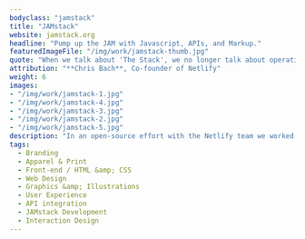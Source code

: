 ```yaml
---
bodyclass: "jamstack"
title: "JAMstack"
website: jamstack.org
headline: "Pump up the JAM with Javascript, APIs, and Markup."
featuredImageFile: "/img/work/jamstack-thumb.jpg"
quote: "When we talk about 'The Stack', we no longer talk about operating systems, specific web servers, backend programming languages, or databases. The JAMstack is not about specific technologies. It’s a new way of building websites and apps that delivers better performance, higher security, lower cost of scaling, and a better developer experience."
attribution: "**Chris Bach**, Co-founder of Netlify"
weight: 6
images:
- "/img/work/jamstack-1.jpg"
- "/img/work/jamstack-4.jpg"
- "/img/work/jamstack-3.jpg"
- "/img/work/jamstack-2.jpg"
- "/img/work/jamstack-5.jpg"
description: "In an open-source effort with the Netlify team we worked to create not only a documented methodology for future web development but also an award-winning website ([2017 GDUSA American Web Design Awards](http://contests.gdusa.com/2017-american-web-design-awards/awda17winner) and [One Page Love](https://onepagelove.com/jamstack)) that hosts all associated resources for the JAMstack (Javascript, APIs, and Markup). With thousands of visits daily, JAMstack.org has been a vital lifeline in establishing and expanding the adoption of this approach to web development."
tags:
  - Branding
  - Apparel & Print
  - Front-end / HTML &amp; CSS
  - Web Design
  - Graphics &amp; Illustrations
  - User Experience
  - API integration
  - JAMstack Development
  - Interaction Design
---
```

